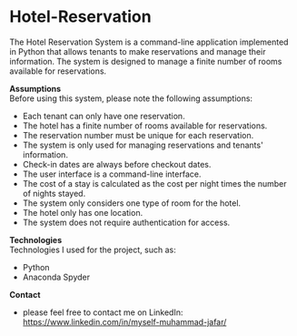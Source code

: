 # Hotel-Reservation
The Hotel Reservation System is a command-line application implemented in Python that allows tenants to make reservations and manage their information. The system is designed to manage a finite number of rooms available for reservations.

**Assumptions**<br>
    Before using this system, please note the following assumptions:<br>
 - Each tenant can only have one reservation.<br>
 - The hotel has a finite number of rooms available for reservations.<br>
 - The reservation number must be unique for each reservation.<br>
 - The system is only used for managing reservations and tenants' information.<br>
 - Check-in dates are always before checkout dates.<br>
 - The user interface is a command-line interface.<br>
 - The cost of a stay is calculated as the cost per night times the number of nights stayed.<br>
 - The system only considers one type of room for the hotel.<br>
 - The hotel only has one location.<br>
 - The system does not require authentication for access.<br>
 
**Technologies**<br>
    Technologies I used for the project, such as:<br>
 - Python<br>
 - Anaconda Spyder<br>
 
**Contact**<br>
 - please feel free to contact me on LinkedIn:  https://www.linkedin.com/in/myself-muhammad-jafar/<br>
